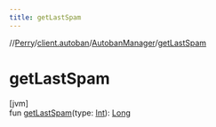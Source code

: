 ```yaml
---
title: getLastSpam
---
```

//[Perry](../../../index.html)/[client.autoban](../index.html)/[AutobanManager](index.html)/[getLastSpam](get-last-spam.html)



# getLastSpam



[jvm]\
fun [getLastSpam](get-last-spam.html)(type: [Int](https://kotlinlang.org/api/latest/jvm/stdlib/kotlin/-int/index.html)): [Long](https://kotlinlang.org/api/latest/jvm/stdlib/kotlin/-long/index.html)





